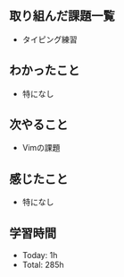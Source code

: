 ## 取り組んだ課題一覧
- タイピング練習
## わかったこと
- 特になし
## 次やること
- Vimの課題
## 感じたこと
- 特になし
## 学習時間
- Today: 1h
- Total: 285h
